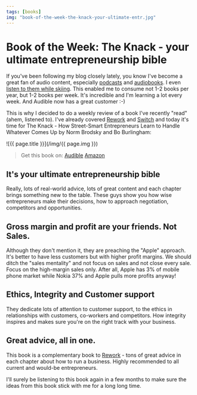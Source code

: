 ```yaml
---
tags: [books]
img: "book-of-the-week-the-knack-your-ultimate-entr.jpg"
---
```


# Book of the Week: The Knack - your ultimate entrepreneurship bible


If you've been following my blog closely lately, you know I've become a great fan of audio content, especially [podcasts](http://michaelnozbe.com/re-discovering-productivity-boosting-podcasti) and [audiobooks](http://michaelnozbe.com/power-of-e-readers-and-audiobooks-productivit). I even [listen to them while skiing](http://michaelnozbe.com/reading-audiobooks-while-doing-sports-product). This enabled me to consume not 1-2 books per year, but 1-2 books per week. It's incredible and I'm learning a lot every week. And Audible now has a great customer :-)

This is why I decided to do a weekly review of a book I've recently "read" (ahem, listened to). I've already covered [Rework](http://michaelnozbe.com/review-of-37signals-cookbook-called-rework-ge) and [Switch](http://michaelnozbe.com/book-review-switch-by-heath-brothers-a-positi) and today it's time for The Knack - How Street-Smart Entrepreneurs Learn to Handle Whatever Comes Up by Norm Brodsky and Bo Burlingham:

<!--More-->

![{{ page.title }}](/img/{{ page.img }})

> Get this book on: [Audible](https://www.audible.com/pd/B006LAKM1K?tag=sliwinski-20) [Amazon](https://www.amazon.com/dp/1591843200?tag=sliwinski-20)

## It's your ultimate entrepreneurship bible

Really, lots of real-world advice, lots of great content and each chapter brings something new to the table. These guys show you how wise entrepreneurs make their decisions, how to approach negotiation, competitors and opportunities.

## Gross margin and profit are your friends. Not Sales.

Although they don't mention it, they are preaching the "Apple" approach. It's better to have less customers but with higher profit margins. We should ditch the "sales mentality" and not focus on sales and not close every sale. Focus on the high-margin sales only. After all, Apple has 3% of mobile phone market while Nokia 37% and Apple pulls more profits anyway!

## Ethics, Integrity and Customer support

They dedicate lots of attention to customer support, to the ethics in relationships with customers, co-workers and competitors. How integrity inspires and makes sure you're on the right track with your business.

## Great advice, all in one.

This book is a complementary book to [Rework](http://michaelnozbe.com/review-of-37signals-cookbook-called-rework-ge) - tons of great advice in each chapter about how to run a business. Highly recommended to all current and would-be entrepreneurs.

I'll surely be listening to this book again in a few months to make sure the ideas from this book stick with me for a long long time.



[n]: https://michael.gratis/nozbe